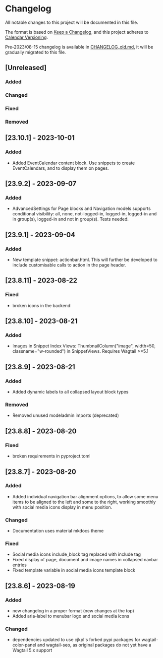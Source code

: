 # Changelog

All notable changes to this project will be documented in this file.

The format is based on [Keep a Changelog](https://keepachangelog.com/en/1.0.0/),
and this project adheres to [Calendar Versioning](https://calver.org/).

Pre-2023/08-15 changelog is available in [CHANGELOG_old.md](CHANGELOG_old.md), it will be gradually 
migrated to this file.

## [Unreleased]
### Added
### Changed
### Fixed
### Removed


## [23.10.1] - 2023-10-01
### Added
 - Added EventCalendar content block. Use snippets to create EventCalendars, and to display them on pages.


## [23.9.2] - 2023-09-07
### Added
 - AdvancedSettings for Page blocks and Navigation models supports conditional visibility: all, none, not-logged-in, logged-in, logged-in and in group(s), logged-in and not in group(s). Tests needed. 


## [23.9.1] - 2023-09-04
### Added
 - New template snippet: actionbar.html. This will further be developed to include customisable calls to action in the page header.

## [23.8.11] - 2023-08-22
### Fixed
 - broken icons in the backend


## [23.8.10] - 2023-08-21
### Added
 - Images in Snippet Index Views: ThumbnailColumn("image", width=50, classname="w-rounded") in SnippetViews. Requires Wagtail >=5.1

## [23.8.9] - 2023-08-21
### Added
 - Added dynamic labels to all collapsed layout block types
### Removed
 - Removed unused modeladmin imports (deprecated)

## [23.8.8] - 2023-08-20
### Fixed
 - broken requirements in pyproject.toml

## [23.8.7] - 2023-08-20
### Added
 - Added individual navigation bar alignment options, to allow some menu items to be aligned to the left and some to the right, working smoothly with social media icons display in menu position.
### Changed
 - Documentation uses material mkdocs theme
### Fixed
 - Social media icons include_block tag replaced with include tag
 - Fixed display of page, document and image names in collapsed navbar entries
 - Fixed template variable in social media icons template block

## [23.8.6] - 2023-08-19

### Added
- new changelog in a proper format (new changes at the top)
- Added aria-label to menubar logo and social media icons

### Changed
- dependencies updated to use cjkpl's forked pypi packages for wagtail-color-panel and wagtail-seo, as original packages do not yet have a Wagtail 5.x support

<!-- >
## [Unreleased]
### Added
### Changed
### Fixed
### Removed
< -->
